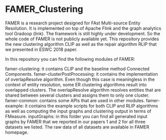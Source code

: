 # FAMER_Clustering
FAMER is a research project designed for FAst Multi-source Entity Resolution. It is implemented on top of Apache Flink and the graph analytics tool Gradoop (link). 
The framework is still highly under development. So the whole code of FAMER is not publicly available yet. This repository provides the new clustering algorithm CLIP as well as the repair algorithm RLIP that we presented in ESWC 2018 paper. 

In this repository you can find the following modules of FAMER:

famer-clustering: it contains CLIP and the baseline method Connected Components.
famer-clusterPostProcessing: it contains the implementation of overlapResolve algorithm. Even though this case is meaningless in the context of entity resolution, some ER clustering algorithms result into overlapped clusters. 
The overlapResolve algorithm resolves entities that are shared between several clusters and assigns them to only one cluster. 
famer-common: contains some APIs that are used in other modules.
famer-example: it contains the example scripts for both CLIP and RLIP algorithms as well as computing the input graphs and clustering output in terms of FMeasure.
inputGraphs: in this folder you can find all generated input graphs by FAMER that we reported in our papers 1 and 2 for all three datasets we listed. The raw data of all datasets are available in FAMER homepage.
